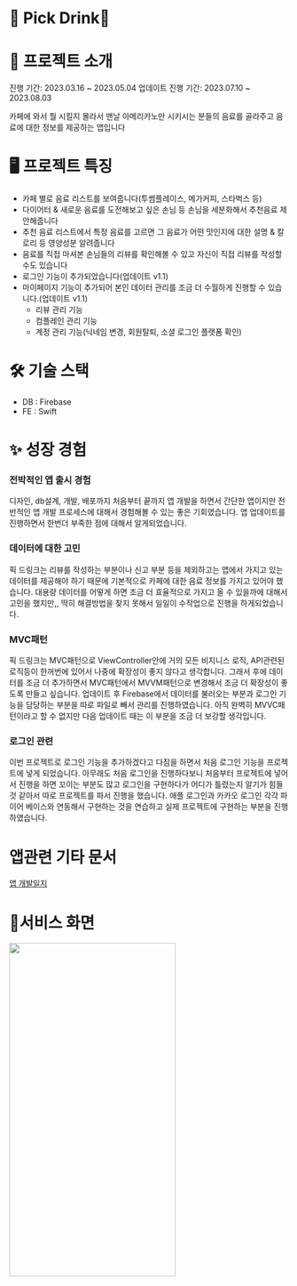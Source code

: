 # 📝 Pick Drink🥤
# 📜 프로젝트 소개
진행 기간: 2023.03.16 ~ 2023.05.04
업데이트 진행 기간: 2023.07.10 ~ 2023.08.03

카페에 와서 뭘 시킬지 몰라서 맨날 아메리카노만 시키시는 분들의 음료를 골라주고 음료에 대한 정보를 제공하는 앱입니다

# 🖥 프로젝트 특징
- 카페 별로 음료 리스트를 보여줍니다(투썸플레이스, 메가커피, 스타벅스 등)
- 다이어터 & 새로운 음료를 도전해보고 싶은 손님 등 손님을 세분화해서 추천음료 제안해줍니다
- 추천 음료 리스트에서 특정 음료를 고르면 그 음료가 어떤 맛인지에 대한 설명 & 칼로리 등 영양성분 알려줍니다
- 음료를 직접 마셔본 손님들의 리뷰를 확인해볼 수 있고 자신이 직접 리뷰를 작성할 수도 있습니다
- 로그인 기능이 추가되었습니다(업데이트 v1.1)
- 마이페이지 기능이 추가되어 본인 데이터 관리를 조금 더 수월하게 진행할 수 있습니다.(업데이트 v1.1)
    - 리뷰 관리 기능
    - 컴플레인 관리 기능
    - 계정 관리 기능(닉네임 변경, 회원탈퇴, 소셜 로그인 플랫폼 확인)

# 🛠 기술 스택

- DB : Firebase
- FE : Swift
      
# ✨ 성장 경험
### 전박적인 앱 출시 경험
디자인, db설계, 개발, 배포까지 처음부터 끝까지 앱 개발을 하면서 간단한 앱이지만 전반적인 앱 개발 프로세스에 대해서 경험해볼 수 있는 좋은 기회였습니다.
앱 업데이트를 진행하면서 한번더 부족한 점에 대해서 알게되었습니다.

### 데이터에 대한 고민
픽 드링크는 리뷰를 작성하는 부분이나 신고 부분 등을 제외하고는 앱에서 가지고 있는 데이터를 제공해야 하기 때문에 기본적으로 카페에 대한 음료 정보를 가지고 있어야 했습니다. 대용량 데이터를 어떻게 하면 조금 더 효율적으로 가지고 올 수 있을까에 대해서 고민을 했지만,, 딱히 해결방법을 찾지 못해서 일일이 수작업으로 진행을 하게되었습니다.

### MVC패턴
픽 드링크는 MVC패턴으로 ViewController안에 거의 모든 비지니스 로직, API관련된 로직등이 한꺼번에 있어서 나중에 확장성이 좋지 않다고 생각합니다. 그래서 후에 데이터를 조금 더 추가하면서 MVC패턴에서 MVVM패턴으로 변경해서 조금 더 확장성이 좋도록 만들고 싶습니다.
업데이트 후 Firebase에서 데이터를 불러오는 부분과 로그인 기능을 담당하는 부분을 따로 파일로 빼서 관리를 진행하였습니다. 아직 완벽히 MVVC패턴이라고 할 수 없지만 다음 업데이트 때는 이 부분을 조금 더 보강할 생각입니다.

### 로그인 관련
이번 프로젝트로 로그인 기능을 추가하겠다고 다짐을 하면서 처음 로그인 기능을 프로젝트에 넣게 되었습니다. 아무래도 처음 로그인을 진행하다보니 처음부터 프로젝트에 넣어서 진행을 하면 꼬이는 부분도 많고 로그인을 구현하다가 어디가 틀렸는지 알기가 힘들것 같아서 따로 프로젝트를 파서 진행을 했습니다. 애플 로그인과 카카오 로그인 각각 파이어 베이스와 연동해서 구현하는 것을 연습하고 실제 프로젝트에 구현하는 부분을 진행하였습니다.

# 앱관련 기타 문서
[앱 개발일지](https://pastoral-dust-a7f.notion.site/9dcbb038d0214581a7cf9e57f3c4a658?pvs=4)

# 👀서비스 화면

<img src="https://github.com/Kimrayoung/Recommend_Drink/assets/66238470/92d13d9d-359c-4dd1-8bfa-95864279709a" width="300" height="600"/>





 
